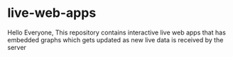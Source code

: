 # live-web-apps
Hello Everyone, This repository contains interactive live web apps that has embedded graphs which gets updated as new live data is received by the server
